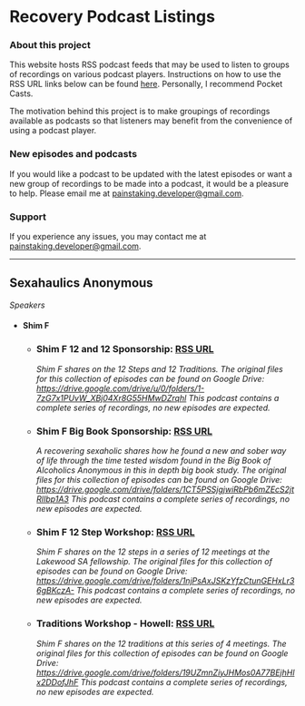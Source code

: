# Recovery Podcast Listings

### About this project

This website hosts RSS podcast feeds that may be used to listen to groups of recordings on various podcast players. Instructions on how to use the RSS URL links below can be found [here](https://support.patreon.com/hc/en-us/articles/360041347732--How-to-use-your-custom-audio-RSS-link#h_01GFM5VYVBGNB1WQF47PEQBB1A). Personally, I recommend Pocket Casts.

The motivation behind this project is to make groupings of recordings available as podcasts so that listeners may benefit from the convenience of using a podcast player. 

### New episodes and podcasts
If you would like a podcast to be updated with the latest episodes or want a new group of recordings to be made into a podcast, it would be a pleasure to help. Please email me at [painstaking.developer@gmail.com](mailto:painstaking.developer@gmail.com).  

### Support
If you experience any issues, you may contact me at [painstaking.developer@gmail.com](mailto:painstaking.developer@gmail.com). 

---

## Sexahaulics Anonymous

_Speakers_
  
- #### Shim F
  - ### Shim F 12 and 12 Sponsorship: [RSS URL](https://painstaking-developer.github.io/podcasts/sa/speakers/shim-f/shim-f-12-and-12-sponsorship/rss.xml)

    _Shim F shares on the 12 Steps and 12 Traditions. The original files for this collection of episodes can be found on Google Drive: https://drive.google.com/drive/u/0/folders/1-7zG7x1PUvW_XBj04Xr8G55HMwDZrqhl This podcast contains a complete series of recordings, no new episodes are expected._
  - ### Shim F Big Book Sponsorship: [RSS URL](https://painstaking-developer.github.io/podcasts/sa/speakers/shim-f/shim-f-big-book-sponsorship/rss.xml)

    _A recovering sexaholic shares how he found a new and sober way of life through the time tested wisdom found in the Big Book of Alcoholics Anonymous in this in depth big book study. The original files for this collection of episodes can be found on Google Drive: https://drive.google.com/drive/folders/1CT5PSSjgjwiRbPb6mZEcS2jtRlIbp1A3 This podcast contains a complete series of recordings, no new episodes are expected._
  - ### Shim F 12 Step Workshop: [RSS URL](https://painstaking-developer.github.io/podcasts/sa/speakers/shim-f/step-workshop-in-the-clubhouse/rss.xml)

    _Shim F shares on the 12 steps in a series of 12 meetings at the Lakewood SA fellowship. The original files for this collection of episodes can be found on Google Drive: https://drive.google.com/drive/folders/1njPsAxJSKzYfzCtunGEHxLr36gBKczA- This podcast contains a complete series of recordings, no new episodes are expected._
  - ### Traditions Workshop - Howell: [RSS URL](https://painstaking-developer.github.io/podcasts/sa/speakers/shim-f/traditions-workshop---howell/rss.xml)

    _Shim F shares on the 12 traditions at this series of 4 meetings. The original files for this collection of episodes can be found on Google Drive: https://drive.google.com/drive/folders/19UZmnZiyJHMos0A77BEjhHlx2DDofJhF This podcast contains a complete series of recordings, no new episodes are expected._



